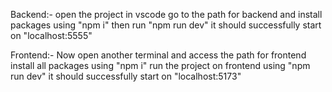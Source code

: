 Backend:-
open the project in vscode
go to the path for backend and install packages using "npm i"
then run "npm run dev" 
it should successfully start on "localhost:5555"

Frontend:-
Now open another terminal and access the path for frontend
install all packages using "npm i"
run the project on frontend using "npm run dev"
it should successfully start on "localhost:5173"

